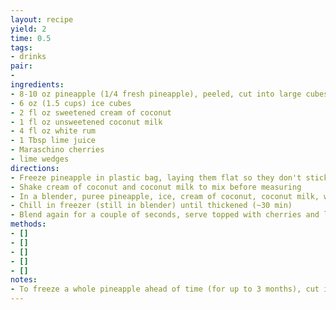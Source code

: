 ```yaml
---
layout: recipe
yield: 2
time: 0.5
tags:
- drinks
pair:
- 
ingredients:
- 8-10 oz pineapple (1/4 fresh pineapple), peeled, cut into large cubes
- 6 oz (1.5 cups) ice cubes
- 2 fl oz sweetened cream of coconut
- 1 fl oz unsweetened coconut milk
- 4 fl oz white rum
- 1 Tbsp lime juice
- Maraschino cherries
- lime wedges
directions:
- Freeze pineapple in plastic bag, laying them flat so they don't stick together as much (~3 hours)
- Shake cream of coconut and coconut milk to mix before measuring
- In a blender, puree pineapple, ice, cream of coconut, coconut milk, white rum, and lime juice until smooth
- Chill in freezer (still in blender) until thickened (~30 min)
- Blend again for a couple of seconds, serve topped with cherries and lime wedges if desired
methods:
- []
- []
- []
- []
- []
notes:
- To freeze a whole pineapple ahead of time (for up to 3 months), cut into large cubes and place separated on baking sheet. Once frozen transfer to plastic bags. This makes them much easier to separate after!
---
```

